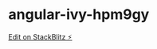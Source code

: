 # angular-ivy-hpm9gy

[Edit on StackBlitz ⚡️](https://stackblitz.com/edit/angular-material-dynamic-data-table-with-patterns-hpm9gy)
